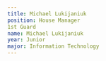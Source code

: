 ```yaml
---
title: Michael Lukijaniuk
position: House Manager
1st Guard
name: Michael Lukijaniuk
year: Junior
major: Information Technology
---
```

